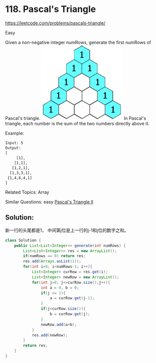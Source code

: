 # 118. Pascal's Triangle

<https://leetcode.com/problems/pascals-triangle/>

Easy 

Given a non-negative integer numRows, generate the first numRows of Pascal's triangle.
![alt text](./../resources/PascalTriangleAnimated2.gif)
In Pascal's triangle, each number is the sum of the two numbers directly above it.

Example:
```
Input: 5
Output:
[
     [1],
    [1,1],
   [1,2,1],
  [1,3,3,1],
 [1,4,6,4,1]
]
```

Related Topics: Array

Similar Questions: 
    easy [Pascal's Triangle II](https://leetcode.com/problems/pascals-triangle-ii/)

## Solution:  
新一行的头尾都是1， 中间第j位是上一行的j-1和j位的数字之和。
```java
class Solution {
    public List<List<Integer>> generate(int numRows) {
        List<List<Integer>> res = new ArrayList();
        if(numRows == 0) return res;
        res.add(Arrays.asList(1));
        for(int i=0; i<numRows-1; i++){
            List<Integer> curRow = res.get(i);
            List<Integer> newRow = new ArrayList();
            for(int j=0; j<=curRow.size();j++){
                int a = 0, b = 0;
                if(j >= 1){
                    a = curRow.get(j-1);
                }
                if(j<curRow.size()){
                    b = curRow.get(j);
                }
                newRow.add(a+b);
            }
            res.add(newRow);
        }
        return res;
    }
}
```